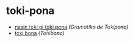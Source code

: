# toki-pona

* [nasin toki pi toki pona](nasin-toki.md) *(Gramatiko de Tokipono)*
* [toxi bona](toxi-bona.md) *(Toĥibono)*
